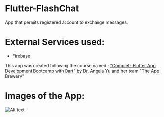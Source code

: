 # Flutter-FlashChat
 App that permits registered account to exchange messages.
 
# External Services used:
 - Firebase

This app was created following the course named : <a href="https://www.udemy.com/course/flutter-bootcamp-with-dart/">"Complete Flutter App Development Bootcamp with Dart"</a> by Dr. Angela Yu and her team "The App Brewery"

# Images of the App:

![Alt text]('https://github.com/Simonotos/Flutter-FlashChat/blob/main/appImages/1.jpg')

